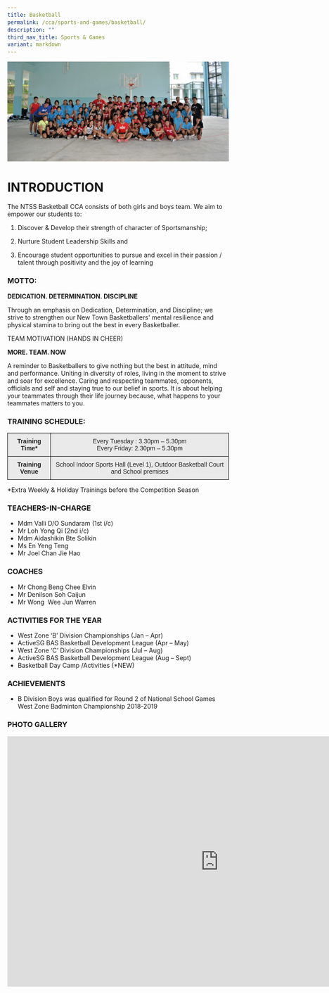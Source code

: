 ```yaml
---
title: Basketball
permalink: /cca/sports-and-games/basketball/
description: ""
third_nav_title: Sports & Games
variant: markdown
---
```

![](/images/Main-1.jpg)

# INTRODUCTION

The NTSS Basketball CCA consists of both girls and boys team. We aim to empower our students to:

1) Discover &amp; Develop their strength of character of Sportsmanship;

2) Nurture Student Leadership Skills and

3) Encourage student opportunities to pursue and excel in their passion / talent through positivity and the joy of learning 

### MOTTO:

**DEDICATION. DETERMINATION. DISCIPLINE**

Through an emphasis on Dedication, Determination, and Discipline; we strive to strengthen our New Town Basketballers' mental resilience and physical stamina to bring out the best in every Basketballer.


TEAM MOTIVATION (HANDS IN CHEER)

**MORE. TEAM. NOW**


A reminder to Basketballers to give nothing but the best in attitude, mind and performance. Uniting in diversity of roles, living in the moment to strive and soar for excellence. Caring and respecting teammates, opponents, officials and self and staying true to our belief in sports. It is about helping your teammates through their life journey because, what happens to your teammates matters to you.


### TRAINING SCHEDULE:

<style type="text/css">
.tg  {border-collapse:collapse;border-spacing:0;}
.tg td{border-color:black;border-style:solid;border-width:1px;font-family:Arial, sans-serif;font-size:14px;
  overflow:hidden;padding:10px 5px;word-break:normal;}
.tg th{border-color:black;border-style:solid;border-width:1px;font-family:Arial, sans-serif;font-size:14px;
  font-weight:normal;overflow:hidden;padding:10px 5px;word-break:normal;}
.tg .tg-n4qt{background-color:#EAEAEA;color:#222;font-weight:bold;text-align:center;vertical-align:top}
.tg .tg-ii8k{background-color:#EAEAEA;color:#222;text-align:center;vertical-align:top}
</style>
<table class="tg">
<thead>
  <tr>
    <th class="tg-n4qt">Training Time*</th>
    <th class="tg-ii8k">Every Tuesday : 3.30pm – 5.30pm<br>Every Friday: 2.30pm – 5.30pm</th>
  </tr>
</thead>
<tbody>
  <tr>
    <td class="tg-n4qt">Training Venue</td>
    <td class="tg-ii8k">School Indoor Sports Hall (Level 1), Outdoor Basketball Court and School premises </td>
  </tr>
</tbody>
</table>


*Extra Weekly &amp; Holiday Trainings before the Competition Season



### TEACHERS-IN-CHARGE

*   Mdm Valli D/O Sundaram (1st i/c)
*   Mr Loh Yong Qi (2nd i/c)
*   Mdm Aidashikin Bte Solikin
*   Ms En Yeng Teng
*   Mr Joel Chan Jie Hao

### COACHES

*   Mr Chong Beng Chee Elvin
*   Mr Denilson Soh Caijun
*   Mr Wong&nbsp; Wee Jun Warren

### ACTIVITIES FOR THE YEAR

* West Zone ‘B’ Division Championships (Jan – Apr)
* ActiveSG BAS Basketball Development League (Apr – May)
* West Zone ‘C’ Division Championships (Jul – Aug)
* ActiveSG BAS Basketball Development League (Aug – Sept)
* Basketball Day Camp /Activities (*NEW)

### ACHIEVEMENTS

* B Division Boys was qualified for Round 2 of National School Games West Zone Badminton Championship 2018-2019

### PHOTO GALLERY

<iframe src="https://docs.google.com/presentation/d/e/2PACX-1vRT1rkzIEO_kbrB1sLiTqqEXkKmk7E3QsfIiHheWLVWPBIQRtrCnIu_g65kCQ_-otfxw5yRqOKe7VPR/embed?start=false&amp;loop=false&amp;delayms=3000" frameborder="0" width="960" height="569" allowfullscreen="true"></iframe>